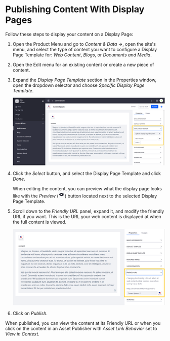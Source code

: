 # Publishing Content With Display Pages

Follow these steps to display your content on a Display Page:

1. Open the Product Menu and go to *Content & Data* &rarr;, open the site's menu, and select the type of content you want to configure a Display Page Template for: *Web Content*, *Blogs*, or *Documents and Media*.

1. Open the Edit menu for an existing content or create a new piece of content.

1. Expand the *Display Page Template* section in the Properties window, open the dropdown selector and choose *Specific Display Page Template*.

    ![Select a specific display page template to configure a display page template.](./publishing-content-with-display-pages/images/01.png)

1. Click the *Select* button, and select the Display Page Template and click *Done*.

    When editing the content, you can preview what the display page looks like with the *Preview* (![Preview Template](../../../images/icon-preview.png)) button located next to the selected Display Page Template.

1. Scroll down to the *Friendly URL* panel, expand it, and modify the friendly URL if you want. This is the URL your web content is displayed at when the full content is viewed.

    ![You can configure the friendly URL used for your displayed content.](./publishing-content-with-display-pages/images/02.png)

1. Click on *Publish*.

When published, you can view the content at its Friendly URL or when you click on the content in an Asset Publisher with *Asset Link Behavior* set to *View in Context*.

